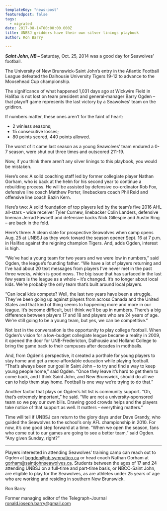 ```yaml
---
templateKey: "news-post"
featuredpost: false
tags:
  - migrated
date: 2017-08-14T00:00:00.000Z
title: UNBSJ gridders have their own silver linings playbook
author: Ron Barry

---
```


***Saint John, NB –*** Saturday, Oct. 25, 2014 was a good day for Seawolves’ football.

The University of New Brunswick-Saint John’s entry in the Atlantic Football League defeated the Dalhousie University Tigers 19-12 to advance to the Moosehead Cup championship.

The significance of what happened 1,031 days ago at Wickwire Field in Halifax is not lost on team president and general-manager Barry Ogden – that playoff game represents the last victory by a Seawolves’ team on the gridiron.

If numbers matter, these ones aren’t for the faint of heart:

- 2 winless seasons;
- 15 consecutive losses;
- 80 points scored, 440 points allowed.

The worst of it came last season as a young Seawolves’ team endured a 0-7 season, were shut out three times and outscored 211-19.

Now, if you think there aren’t any silver linings to this playbook, you would be mistaken.

Here’s one: A solid coaching staff led by former collegiate player Nathan Gorham, who is back at the helm for his second year to continue a rebuilding process. He will be assisted by defensive co-ordinator Rob Fox, defensive line coach Matthew Porter, linebackers coach Phil Reid and offensive line coach Bazin Kern.

Here’s two: A solid foundation of top players led by the team’s five 2016 AHL all-stars - wide receiver Tyler Curnew, linebacker Colin Landers, defensive lineman Jerrad Fawcett and defensive backs Nick Gillespie and Austin Ring – are back in the fold.

Here’s three: A clean slate for prospective Seawolves when camp opens Aug. 25 at UNBSJ as they work toward the season opener Sept. 16 at 7 p.m. in Halifax against the reigning champion Tigers. And, adds Ogden, interest is high.

“We’ve had a young team for two years and we were low in numbers,” said Ogden, the league’s founding father. “We have a lot of players returning and I’ve had about 20 text messages from players I’ve never met in the past three weeks, which is good news. The big issue that has surfaced in the last few years is the league as a whole – it’s changed. It’s no longer about local kids. We’re probably the only team that’s built around local players.

“Can local kids compete? Well, the last two years have been a struggle. They’ve been going up against players from across Canada and the United States and that kind of thing seems to happening more and more in our league. It’s become difficult, but I think we’ll be up in numbers. There’s a big difference between players 17 and 18 and players who are 24 years of age. We’re still going to be a young team, but yes, we can be competitive.”

Not lost in the conversation is the opportunity to play college football. When Ogden’s vision for a low-budget collegiate league became a reality in 2009, it opened the door for UNB-Fredericton, Dalhousie and Holland College to bring the game back to their campuses after decades in mothballs.

And, from Ogden’s perspective, it created a porthole for young players to stay home and get a more-affordable education while playing football.
“That’s always been our goal in Saint John – to try and find a way to keep young people home,” said Ogden. “Once they leave it’s hard to get them to come back, and I think Saint John, and New Brunswick, should do all we can to help them stay home. Football is one way we’re trying to do that.”

Another factor that plays on Ogden’s hit list is community support.
“Oh, that’s extremely important,” he said. “We are not a university-sponsored team so we pay our own bills. Drawing good crowds helps and the players take notice of that support as well. It matters – everything matters.”

Time will tell if UNBSJ can return to the glory days under Dave Grandy, who guided the Seawolves to the school’s only AFL championship in 2010. For now, it’s one good step forward at a time.
“When we open the season, fans who come out to our games are going to see a better team,” said Ogden. “Any given Sunday, right?”

***

Players interested in attending Seawolves’ training camp can reach out to Ogden at bogden@nb.sympatico.ca or head coach Nathan Gorham at [gorham@saintjohnseawolves.ca](mailto:gorham@saintjohnseawolves.ca). Students between the ages of 17 and 24 attending UNBSJ on a full-time and part-time basis, or NBCC-Saint John, are eligible to play for the Seawolves, as are athletes under 25 years of age who are working and residing in southern New Brunswick.

Ron Barry

Former managing editor of the Telegraph-Journal
[ronald.joseph.barry@gmail.com](mailto:ronald.joseph.barry@gmail.com)
